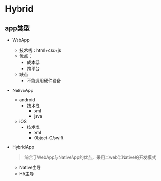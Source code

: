 # Hybrid

## app类型
* WebApp
    * 技术栈：html+css+js
    * 优点：
        * 成本低
        * 跨平台
    * 缺点
        * 不能调用硬件设备
* NativeApp
    * android
        * 技术栈
            * xml
            * java
    * iOS
        * 技术栈
            * xml
            * Object-C/swift

* HybridApp
    > 综合了WebApp与NativeApp的优点，采用半web半Native的开发模式
    * Native主导
    * H5主导
